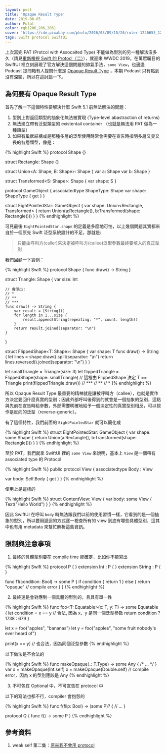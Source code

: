 ```yaml
---
layout: post
title: 'Opaque Result Type'
date: 2019-08-05
author: Pofat
color: rgb(206,206,206)
cover: 'https://cdn.pixabay.com/photo/2016/03/09/15/26/ruler-1246653_1280.jpg'
tags: Swift protocol SwiftUI
---
```


上次寫完 PAT (Protcol with Assocaited Type) 不能做為型別的另一種解法沒多久（請見[重新檢視 Swift 的 Protocl（二）](https://pofat.dev/2019/05/21/%E9%87%8D%E6%96%B0%E6%AA%A2%E8%A6%96-swift-%E7%9A%84-protocol-%E4%BA%8C.html)），就迎來 WWDC 2019，在萬眾矚目的 SwiftUI 裡立刻展現了官方解決這個問題的帥氣手法，`some View`，也適逢 Podcast 提問箱有人提問什麼是 [Opaque Result Type](https://github.com/apple/swift-evolution/blob/master/proposals/0244-opaque-result-types.md) ，本期 Podcast 只有點到沒有深聊，所以在這討論一下。

## 為何要有 Opaque Result Type

首先了解一下這個特性要解決什麼 Swift 5.1 前無法解決的問題：
1. 型別上對返回類型的抽象化無法被實現 (Type-level abastraction of returns)
2. 無法建立帶有泛型類型的 existentail container （也就是無法用 PAT 做為一種類型）
3. 如果有巢狀結構或是那種多層的泛型使用時常會需要在宣告時指明多層又臭又長的各層類型，像是：

{% highlight Swift %}
protocol Shape {}

struct Rectangle: Shape {}

struct Union<A: Shape, B: Shape>: Shape {
  var a: Shape
  var b: Shape
}

struct Transformed<S: Shape>: Shape {
  var shape: S
}

protocol GameObject {
  associatedtype ShapeType: Shape
  var shape: ShapeType { get }
}

struct EightPointedStar: GameObject {
  var shape: Union<Rectangle, Transformed<Rectangle>> {
    return Union(a:Rectangle(), b:Transformed(shape: Rectangle()))
  }
}
{% endhighlight %}

可見最後 `EightPointedStar.shape` 的定義是多麼地可怕，以上幾個問題其實都來自於一個原先 Swift 泛型系綂設計的不足，那就是:

> 只能由呼叫方(caller)來決定被呼叫方(callee)泛型參數最終要填入的真正型別

我們回顧一下實例：

{% highlight Swift %}
protocol Shape {
    func draw() -> String
}

struct Triangle: Shape {
    var size: Int

    // 會印出：
    // *
    // **
    // ***
    func draw() -> String {
        var result = [String]()
        for length in 1...size {
            result.append(String(repeating: "*", count: length))
        }
        return result.joined(separator: "\n")
    }
}

struct FlippedShape<T: Shape>: Shape {
    var shape: T
    func draw() -> String {
        let lines = shape.draw().split(separator: "\n")
        return lines.reversed().joined(separator: "\n")
    }
}

let smallTriangle = Triangle(size: 3)
let flippedTriangle = FlippedShape(shape: smallTriangle) // 這裡由 FlippedShape 決定 T == Triangle
print(flippedTriangle.draw())
// ***
// **
// *
{% endhighlight %}

所以 Opaque Result Type 最重要的精神就是讓被呼叫方（callee），也就是實作方決定要回什麼真實的型別；因此外部呼叫後得到的就會是一個抽象的型別，這點與先前在宣告時給參數，外部需要明確地給予一個決定性的真實型別相反，可以視作是反向的泛型（reverse-generic）。

有了這個特性，我們前面的 `EightPointedStar` 就可以簡化成

{% highlight Swift %}
struct EightPointedStar: GameObject {
    var shape: some Shape {
        return Union(a:Rectangle(), b:Transformed(shape: Rectangle()))
    }
}
{% endhighlight %}

至於 PAT，我們就拿 SwiftUI 裡的 `some View` 來說明，基本上 `View` 是一個帶有 associated type 的 Protocol

{% highlight Swift %}
public protocol View {
  associatedtype Body : View

  var body: Self.Body { get }
}
{% endhighlight %}

使用上是這樣的

{% highlight Swift %}
struct ContentView: View {
    var body: some View {
        Text("Hello World")
    }
}
{% endhighlight %}

因此 SwiftUI 在呼叫 `body` 時無法跟我們以前的使用習慣一樣，它看到的是一個抽象的型別，所以要用遞迴的方式逐一檢查所有的 view 到底有哪些具體型別，這其中也有用 metadata 來幫忙解析這些資訊。

## 限制與注意事項

1. 最終的具體型別要在 compile time 能確定，比如你不能寫出

{% highlight Swift %}
protocol P { }
extension Int : P { }
extension String : P { }

func f1(condition: Bool) -> some P {
    if condition {
        return 1
    } else {
        return "opaque"   // compile error
    }
}
{% endhighlight %}

2. 最終還是會對應到一個具體的型別的，且具有單一性

{% highlight Swift %}
func foo<T: Equatable>(x: T, y: T) -> some Equatable {
    let condition = x == y // 合法, 因為 x、y 是同一個泛型參數
    return condition ? 1738 : 679
}

let x = foo("apples", "bananas")
let y = foo("apples", "some fruit nobody's ever heard of")

print(x == y) // 也合法，因為同個泛型參數
{% endhighlight %}

以下做法是不合法的

{% highlight Swift %}
func makeOpaque<T>(_: T.Type) -> some Any { /* ... */ }
var x = makeOpaque(Int.self)
x = makeOpaque(Double.self) // compile error，因為 x 的型別應該是 Any<Int>
{% endhighlight %}

3. 不可包在 Optional 中，不可宣告在 protocol 中

以下的寫法也都不行，compiler 會抱怨的

{% highlight Swift %}
func f(flip: Bool) -> (some P)? {
  // ...
}

protocol Q {
  func f() -> some P
}
{% endhighlight %}


## 參考資料

1. weak self 第二集：[原來我不會用 protocol](https://twitter.com/weak_self/status/1158049319653560321)
